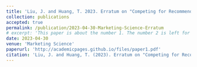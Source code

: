 ```yaml
---
title: 'Liu, J. and Huang, T. 2023. Erratum on "Competing for Recommendations" Model by Zhou and Zou (2023).'
collection: publications
accepted: true
permalink: /publication/2023-04-30-Marketing-Science-Erratum
# excerpt: 'This paper is about the number 1. The number 2 is left for future work.'
date: 2023-04-30
venue: 'Marketing Science'
paperurl: 'http://academicpages.github.io/files/paper1.pdf'
citation: 'Liu, J. and Huang, T. (2023). Erratum on "Competing for Recommendations" Model by Zhou and Zou (2023). Marketing Science.'
---
```

<!-- Accepted by *Marketing Science*.  -->